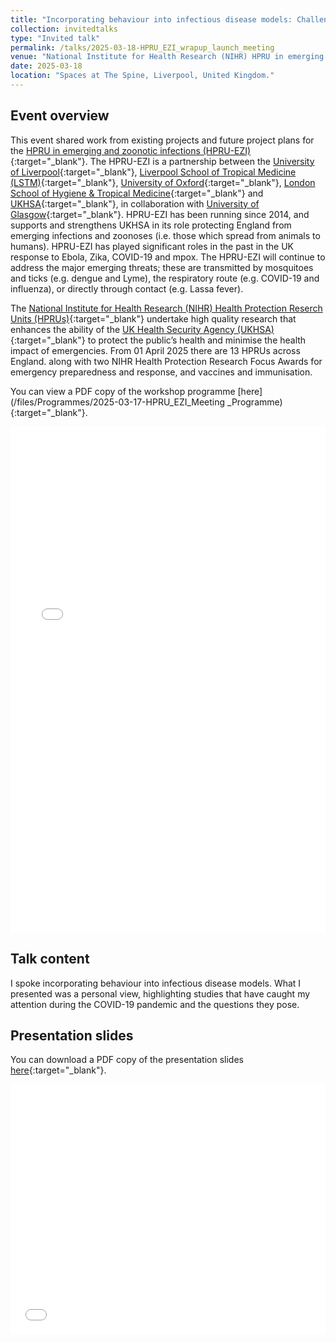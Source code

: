 ```yaml
---
title: "Incorporating behaviour into infectious disease models: Challenges and Question"
collection: invitedtalks
type: "Invited talk"
permalink: /talks/2025-03-18-HPRU_EZI_wrapup_launch_meeting
venue: "National Institute for Health Research (NIHR) HPRU in emerging and zoonotic infections: Wrap-up/launch meeting"
date: 2025-03-18
location: "Spaces at The Spine, Liverpool, United Kingdom."
---
```


## Event overview
This event shared work from existing projects and future project plans for the [HPRU in emerging and zoonotic infections (HPRU-EZI)](http://hpruezi.nihr.ac.uk){:target="_blank"}. The HPRU-EZI is a partnership between the [University of Liverpool](https://www.liverpool.ac.uk){:target="_blank"}, [Liverpool School of Tropical Medicine (LSTM)](https://www.lstmed.ac.uk){:target="_blank"}, [University of Oxford](https://www.ox.ac.uk){:target="_blank"}, [London School of Hygiene & Tropical Medicine](https://www.lshtm.ac.uk){:target="_blank"} and [UKHSA](https://www.gov.uk/government/organisations/uk-health-security-agency){:target="_blank"}, in collaboration with [University of Glasgow](https://www.gla.ac.uk){:target="_blank"}. HPRU-EZI has been running since 2014, and supports and strengthens UKHSA in its role protecting England from emerging infections and zoonoses (i.e. those which spread from animals to humans). HPRU-EZI has played significant roles in the past in the UK response to Ebola, Zika, COVID-19 and mpox. The HPRU-EZI will continue to address the major emerging threats; these are transmitted by mosquitoes and ticks (e.g. dengue and Lyme), the respiratory route (e.g. COVID-19 and influenza), or directly through contact (e.g. Lassa fever).

The [National Institute for Health Research (NIHR) Health Protection Reserch Units (HPRUs)](https://www.nihr.ac.uk/about-us/what-we-do/infrastructure/research-units/health-protection-research-units){:target="_blank"} undertake high quality research that enhances the ability of the [UK Health Security Agency (UKHSA)](https://www.gov.uk/government/organisations/uk-health-security-agency){:target="_blank"} to protect the public’s health and minimise the health impact of emergencies. From 01 April 2025 there are 13 HPRUs across England. along with two NIHR Health Protection Research Focus Awards for emergency preparedness and response, and vaccines and immunisation.

You can view a PDF copy of the workshop programme [here](/files/Programmes/2025-03-17-HPRU_EZI_Meeting _Programme){:target="_blank"}.
<iframe src="/files/Programmes/2025-03-17-HPRU_EZI_Meeting _Programme.pdf" width="100%" height="810" frameborder="no" border="0" marginwidth="0" marginheight="0"></iframe>

## Talk content
I spoke incorporating behaviour into infectious disease models. What I presented was a personal view, highlighting studies that have caught my attention during the COVID-19 pandemic and the questions they pose.

<!-- <figure>
  <img src="/images/TalkImages/JUNIPER_Mar2023_talk_photo.jpeg" alt="Presenting photo"/>
</figure> -->

## Presentation slides
You can download a PDF copy of the presentation slides [here](/files/TalkSlides/2025-03-18-HPRUEZI_conference_epibehavioural_modelling.pdf){:target="_blank"}.
<iframe src="/files/TalkSlides/2025-03-18-HPRUEZI_conference_epibehavioural_modelling.pdf" width="100%" height="400" frameborder="no" border="0" marginwidth="0" marginheight="0"></iframe>

